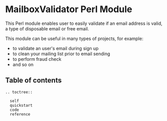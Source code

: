 MailboxValidator Perl Module
============================

This Perl module  enables user to easily validate if an email address is valid, a type of disposable email or free email.

This module can be useful in many types of projects, for example:

 - to validate an user's email during sign up
 - to clean your mailing list prior to email sending
 - to perform fraud check
 - and so on


## Table of contents
 ```{eval-rst}
 .. toctree::

   self
   quickstart
   code
   reference
 ```